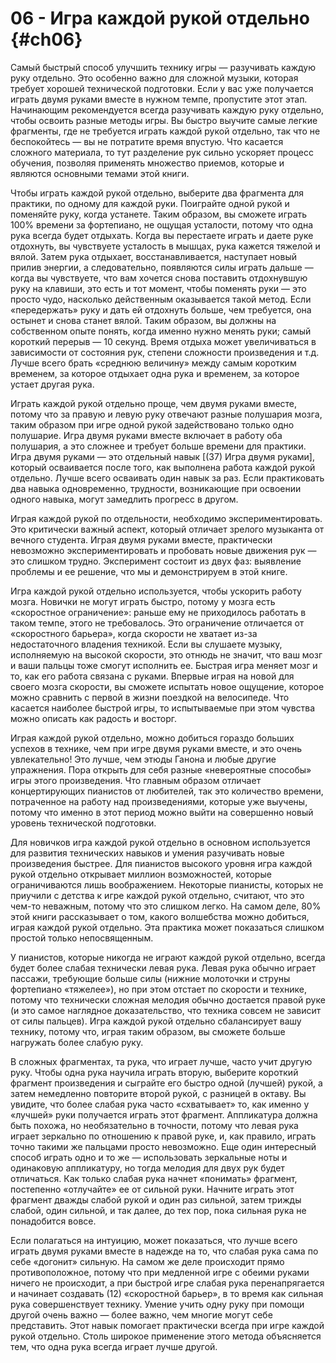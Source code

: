 # 06 - Игра каждой рукой отдельно {#ch06}

Самый быстрый способ улучшить технику игры — разучивать каждую руку отдельно. Это особенно важно для сложной музыки, которая требует хорошей технической подготовки. Если у вас уже получается играть двумя руками вместе в нужном темпе, пропустите этот этап. Начинающим рекомендуется всегда разучивать каждую руку отдельно, чтобы освоить разные методы игры. Вы быстро выучите самые легкие фрагменты, где не требуется играть каждой рукой отдельно, так что не беспокойтесь — вы не потратите время впустую. Что касается сложного материала, то тут разделение рук сильно ускоряет процесс обучения, позволяя применять множество приемов, которые и являются основными темами этой книги.

Чтобы играть каждой рукой отдельно, выберите два фрагмента для практики, по одному для каждой руки. Поиграйте одной рукой и поменяйте руку, когда устанете. Таким образом, вы сможете играть 100% времени за фортепиано, не ощущая усталости, потому что одна рука всегда будет отдыхать. Когда вы перестаете играть и даете руке отдохнуть, вы чувствуете усталость в мышцах, рука кажется тяжелой и вялой. Затем рука отдыхает, восстанавливается, наступает новый прилив энергии, а следовательно, появляются силы играть дальше — когда вы чувствуете, что вам хочется снова поставить отдохнувшую руку на клавиши, это есть и тот момент, чтобы поменять руки — это просто чудо, насколько действенным оказывается такой метод. Если «передержать» руку и дать ей отдохнуть больше, чем требуется, она остынет и снова станет вялой. Таким образом, вы должны на собственном опыте понять, когда именно нужно менять руки; самый короткий перерыв — 10 секунд. Время отдыха может увеличиваться в зависимости от состояния рук, степени сложности произведения и т.д. Лучше всего брать «среднюю величину» между самым коротким временем, за которое отдыхает одна рука и временем, за которое устает другая рука.

Играть каждой рукой отдельно проще, чем двумя руками вместе, потому что за правую и левую руку отвечают разные полушария мозга, таким образом при игре одной рукой задействовано только одно полушарие. Игра двумя руками вместе включает в работу оба полушария, а это сложнее и требует больше времени для практики. Игра двумя руками — это отдельный навык [(37) Игра двумя руками], который осваивается после того, как выполнена работа каждой рукой отдельно. Лучше всего осваивать один навык за раз. Если практиковать два навыка одновременно, трудности, возникающие при освоении одного навыка, могут замедлить прогресс в другом.

Играя каждой рукой по отдельности, необходимо экспериментировать. Это критически важный аспект, который отличает зрелого музыканта от вечного студента. Играя двумя руками вместе, практически невозможно экспериментировать и пробовать новые движения рук — это слишком трудно. Эксперимент состоит из двух фаз: выявление проблемы и ее решение, что мы и демонстрируем в этой книге.

Игра каждой рукой отдельно используется, чтобы ускорить работу мозга. Новички не могут играть быстро, потому у мозга есть «скоростное ограничение»: раньше ему не приходилось работать в таком темпе, этого не требовалось. Это ограничение отличается от «скоростного барьера», когда скорости не хватает из-за недостаточного владения техникой. Если вы слушаете музыку, исполняемую на высокой скорости, это отнюдь не значит, что ваш мозг и ваши пальцы тоже смогут исполнить ее. Быстрая игра меняет мозг и то, как его работа связана с руками. Впервые играя на новой для своего мозга скорости, вы сможете испытать новое ощущение, которое можно сравнить с первой в жизни поездкой на велосипеде. Что касается наиболее быстрой игры, то испытываемые при этом чувства можно описать как радость и восторг.

Играя каждой рукой отдельно, можно добиться гораздо больших успехов в технике, чем при игре двумя руками вместе, и это очень увлекательно! Это лучше, чем этюды Ганона и любые другие упражнения. Пора открыть для себя разные «невероятные способы» игры этого произведения. Что главным образом отличает концертирующих пианистов от любителей, так это количество времени, потраченное на работу над произведениями, которые уже выучены, потому что именно в этот период можно выйти на совершенно новый уровень технической подготовки.

Для новичков игра каждой рукой отдельно в основном используется для развития технических навыков и умения разучивать новые произведения быстрее. Для пианистов высокого уровня игра каждой рукой отдельно открывает миллион возможностей, которые ограничиваются лишь воображением. Некоторые пианисты, которых не приучили с детства к игре каждой рукой отдельно, считают, что это чем-то неважным, потому что это слишком легко. На самом деле, 80% этой книги рассказывает о том, какого волшебства можно добиться, играя каждой рукой отдельно. Эта практика может показаться слишком простой только непосвященным.

У пианистов, которые никогда не играют каждой рукой отдельно, всегда будет более слабая технически левая рука. Левая рука обычно играет пассажи, требующие больше силы (нижние молоточки и струны фортепиано «тяжелее»), но при этом отстает по скорости и технике, потому что технически сложная мелодия обычно достается правой руке (и это самое наглядное доказательство, что техника совсем не зависит от силы пальцев). Игра каждой рукой отдельно сбалансирует вашу технику, потому что, играя таким образом, вы сможете больше нагружать более слабую руку.

В сложных фрагментах, та рука, что играет лучше, часто учит другую руку. Чтобы одна рука научила играть вторую, выберите короткий фрагмент произведения и сыграйте его быстро одной (лучшей) рукой, а затем немедленно повторите второй рукой, с разницей в октаву. Вы увидите, что более слабая рука часто «схватывает» то, как именно у «лучшей» руки получается играть этот фрагмент. Аппликатура должна быть похожа, но необязательно в точности, потому что левая рука играет зеркально по отношению к правой руке, и, как правило, играть точно такими же пальцами просто невозможно. Еще один интересный способ играть одно и то же — использовать зеркальные ноты и одинаковую аппликатуру, но тогда мелодия для двух рук будет отличаться. Как только слабая рука начнет «понимать» фрагмент, постепенно «отлучайте» ее от сильной руки. Начните играть этот фрагмент дважды слабой рукой и один раз сильной, затем трижды слабой, один сильной, и так далее, до тех пор, пока сильная рука не понадобится вовсе.

Если полагаться на интуицию, может показаться, что лучше всего играть двумя руками вместе в надежде на то, что слабая рука сама по себе «догонит» сильную. На самом же деле происходит прямо противоположное, потому что при медленной игре с обеими руками ничего не происходит, а при быстрой игре слабая рука перенапрягается и начинает создавать (12) «скоростной барьер», в то время как сильная рука совершенствует технику. Умение учить одну руку при помощи другой очень важно — более важно, чем многие могут себе представить. Этот навык помогает практически всегда при игре каждой рукой отдельно. Столь широкое применение этого метода объясняется тем, что одна рука всегда играет лучше другой.
